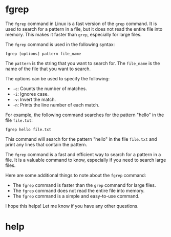 # fgrep

The `fgrep` command in Linux is a fast version of the `grep` command. It is used to search for a pattern in a file, but it does not read the entire file into memory. This makes it faster than `grep`, especially for large files.

The `fgrep` command is used in the following syntax:

```
fgrep [options] pattern file_name
```

The `pattern` is the string that you want to search for. The `file_name` is the name of the file that you want to search.

The options can be used to specify the following:

* `-c`: Counts the number of matches.
* `-i`: Ignores case.
* `-v`: Invert the match.
* `-n`: Prints the line number of each match.

For example, the following command searches for the pattern "hello" in the file `file.txt`:

```
fgrep hello file.txt
```

This command will search for the pattern "hello" in the file `file.txt` and print any lines that contain the pattern.

The `fgrep` command is a fast and efficient way to search for a pattern in a file. It is a valuable command to know, especially if you need to search large files.

Here are some additional things to note about the `fgrep` command:

* The `fgrep` command is faster than the `grep` command for large files.
* The `fgrep` command does not read the entire file into memory.
* The `fgrep` command is a simple and easy-to-use command.

I hope this helps! Let me know if you have any other questions.





# help 

```

```
